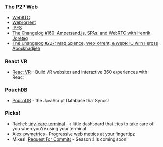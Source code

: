 ### The P2P Web

- [WebRTC](https://webrtc.org/)
- [WebTorrent](https://webtorrent.io/)
- [IPFS](https://ipfs.io/)
- [The Changelog #160: Ampersand.js, SPAs, and WebRTC with Henrik Joreteg](https://changelog.com/podcast/160)
- [The Changelog #227: Mad Science, WebTorrent, & WebRTC with Feross Aboukhadijeh](https://changelog.com/podcast/227)

### React VR

- [React VR](https://facebook.github.io/react-vr/) - Build VR websites and interactive 360 experiences with React

### PouchDB

- [PouchDB](https://pouchdb.com/) - the JavaScript Database that Syncs!

### Picks!

- Rachel: [tiny-care-terminal](https://github.com/notwaldorf/tiny-care-terminal) - a little dashboard that tries to take care of you when you're using your terminal
- Alex: [pwmetrics](https://github.com/paulirish/pwmetrics) - Progressive web metrics at your fingertipz
- Mikeal: [Request For Commits](https://changelog.com/rfc) - Season 2 is coming soon!